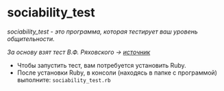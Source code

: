 # sociability_test
*sociability_test - это программа, которая тестирует ваш уровень общительности.*

*За основу взят тест В.Ф. Ряховского -> [источник](http://psylist.net/praktikum/00003.htm)*

+ Чтобы запустить тест, вам потребуется установить Ruby.
+ После установки Ruby, в консоли (находясь в папке с программой) выполните: ```sociability_test.rb```

